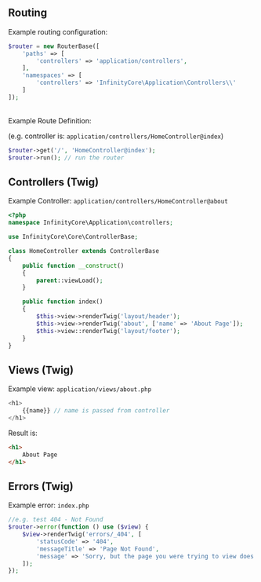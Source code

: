 ## Routing
Example routing configuration:
```php
$router = new RouterBase([
    'paths' => [
        'controllers' => 'application/controllers',
    ],
    'namespaces' => [
        'controllers' => 'InfinityCore\Application\Controllers\\'
    ]
]);
```
<br>
Example Route Definition:

(e.g. controller is: `application/controllers/HomeController@index`)
```php
$router->get('/', 'HomeController@index');
$router->run(); // run the router
```

## Controllers (Twig)
Example Controller: `application/controllers/HomeController@about`
```php
<?php
namespace InfinityCore\Application\controllers;

use InfinityCore\Core\ControllerBase;

class HomeController extends ControllerBase
{
    public function __construct()
    {
        parent::viewLoad();
    }

    public function index()
    {
        $this->view->renderTwig('layout/header');
        $this->view->renderTwig('about', ['name' => 'About Page']);
        $this->view::renderTwig('layout/footer');
    }
}
```

## Views (Twig)
Example view: `application/views/about.php`

````php
<h1>
    {{name}} // name is passed from controller
</h1>
````
Result is:
````html
<h1>
    About Page
</h1>
````

## Errors (Twig)
Example error: `index.php`
````php
//e.g. test 404 - Not Found
$router->error(function () use ($view) {
    $view->renderTwig('errors/_404', [
        'statusCode' => '404',
        'messageTitle' => 'Page Not Found',
        'message' => 'Sorry, but the page you were trying to view does not exist.'
    ]);
});
````
